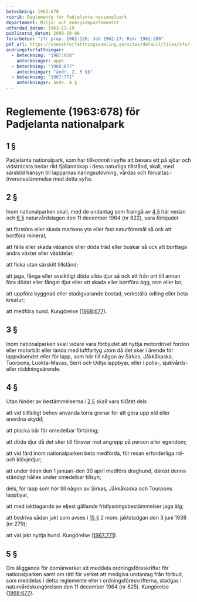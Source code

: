 ```yaml
---
beteckning: 1963:678
rubrik: Reglemente för Padjelanta nationalpark
departement: Miljö- och energidepartementet
utfardad_datum: 1963-12-19
publicerad_datum: 2008-10-08
forarbeten: "Jfr prop. 1962:126; JoU 1962:17; Rskr 1962:200"
pdf_url: https://svenskforfattningssamling.se/sites/default/files/sfs/1963-12/SFS1963-678.pdf
andringsforfattningar:
  - beteckning: "1987:938"
    anteckningar: upph.
  - beteckning: "1968:677"
    anteckningar: "ändr. 2, 5 §§"
  - beteckning: "1967:771"
    anteckningar: ändr. 4 §
---
```


# Reglemente (1963:678) för Padjelanta nationalpark

## 1 §

Padjelanta nationalpark, som har tillkommit i syfte att bevara ett på sjöar och vidsträckta hedar rikt fjällandskap i dess naturliga tillstånd, skall, med särskild hänsyn till lapparnas näringsutövning, vårdas och förvaltas i överensstämmelse med detta syfte.

## 2 §

Inom nationalparken skall, med de undantag som framgå av [4 §](#4) här nedan och [6 §](#6) naturvårdslagen den 11 december 1964 (nr 822), vara förbjudet

att förstöra eller skada markens yta eller fast naturföremål så ock att bortföra mineral;

att fälla eller skada växande eller döda träd eller buskar så ock att borttaga andra växter eller växtdelar;

att fiska utan särskilt tillstånd;

att jaga, fånga eller avsiktligt döda vilda djur så ock att från ort till annan föra dödat eller fångat djur eller att skada eller bortföra ägg, rom eller bo;

att uppföra byggnad eller stadigvarande bostad, verkställa odling eller beta kreatur;

att medföra hund. Kungörelse ([1968:677](https://selex.se/eli/sfs/1968/677)).

## 3 §

Inom nationalparken skall vidare vara förbjudet att nyttja motordrivet fordon eller motorbåt eller landa med luftfartyg utom då det sker i ärende för lappväsendet eller för lapp, som hör till någon av Sirkas, Jåkkåkaska, Tuorpons, Luokta-Mavas, Serri och Udtja lappbyar, eller i polis-, sjukvårds- eller räddningsärende.

## 4 §

Utan hinder av bestämmelserna i [2 §](#2) skall vara tillåtet dels

att vid tillfälligt behov använda torra grenar för att göra upp eld eller anordna skydd;

att plocka bär för omedelbar förtäring;

att döda djur då det sker till försvar mot angrepp på person eller egendom;

att vid färd inom nationalparken beta medförda, för resan erforderliga rid- och klövjedjur;

att under tiden den 1 januari-den 30 april medföra draghund, därest denna ständigt hålles under omedelbar tillsyn;

dels, för lapp som hör till någon av Sirkas, Jåkkåkaska och Tourpons lappbyar,

att med iakttagande av eljest gällande fridlysningsbestämmelser jaga älg;

att bedriva sådan jakt som avses i [15 §](#15) 2 mom. jaktstadgan den 3 juni 1938 (nr 279);

att vid jakt nyttja hund. Kungörelse ([1967:771](https://selex.se/eli/sfs/1967/771)).

## 5 §

Om åliggande för domänverket att meddela ordningsföreskrifter för nationalparken samt om rätt för verket att medgiva undantag från förbud, som meddelas i detta reglemente eller i ordningsföreskrifterna, stadgas i naturvårdskungörelsen den 11 december 1964 (nr 825). Kungörelse ([1968:677](https://selex.se/eli/sfs/1968/677)).